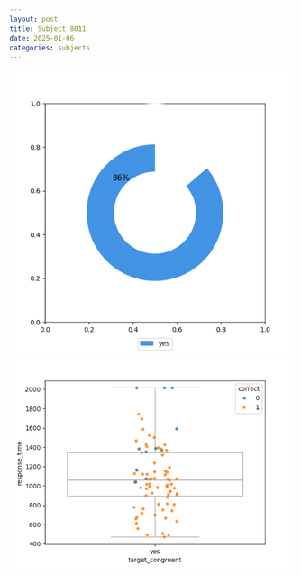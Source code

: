 ```yaml
---
layout: post
title: Subject 8011
date: 2025-01-06
categories: subjects
---
```


![](data/8011/run-26/8011_accuracy_target_congruence.png)
![](data/8011/run-26/8011_rt_congruence.png)
